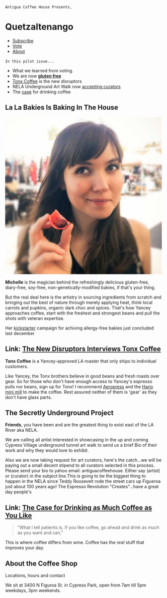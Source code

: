 `Antigua Coffee House Presents,`

# Quetzaltenango #

+ [Subscribe](#)
+ [Vote](#)
+ [About](#bottom)

`In this pilot issue...`

+ What we learned from voting.
+ We are now [**gluten free**](#)
+ [Tonx Coffee](#) is the new disruptors
+ NELA Underground Art Walk now [accepting curators](#)
+ The [case](#) for drinking coffee

## La La Bakies Is Baking In The House ##

![](Michelle@2x.jpg)

**Michelle** is the magician behind the refreshingly delicious gluten-free, diary-free, soy-free, non-genetically-modified bakies, if that's your thing.

But the real deal here is the artistry in sourcing ingredients from scratch and bringing out the best of nature through merely applying heat, think local carrots and pupkins, organic dark choc and spices. That's how Yancey approaches coffee, start with the freshest and strongest beans and pull the shots with veteran expertise.

Her [kickstarter][] campaign for achiving allergy-free bakies just concluded last december



[kickstarter]:http://www.kickstarter.com/projects/2074574548/la-la-bakies-a-vegan-and-gluten-free-alternative-b

## Link: [The New Disruptors Interviews Tonx Coffee][] ##



**Tonx Coffee** is a Yancey-approved LA roaster that only ships to individual customers. 

Like Yancey, the Tonx brothers believe in good beans and fresh roasts over gear. So for those who don't have enough access to Yancey's espresso pulls nor beans, sign up for Tonx! I recommend [Aeropress](#) and the [Hario mini mill](#) to make the coffee. Rest assured neither of them is 'gear' as they don't have glass parts.

[The New Disruptors Interviews Tonx Coffee]:http://www.muleradio.net/newdisruptors/3/

## The Secretly Underground Project ##



**Friends**, you have been and are the greatest thing to exist east of the LA River aka NELA. 

We are calling all artist interested in showcasing in the up and coming Cypress Village underground tunnel art walk to send us a brief Bio of their work and why they would love to exhibit. 

Also we are now taking request for art curators, here's the catch...we will be paying out a small decent stipend to all curators selected in this process. Please send your bio to yahoo email: antiguacoffeehouse. Either say (artist) or (curator) in the subject line.This is going to be the biggest thing to happen in the NELA since Teddy Roosevelt rode the street cars up Figueroa just about 100 years ago! The Espresso Revolution "Creates"...have a great day people's

## Link: [The Case for Drinking as Much Coffee as You Like][] ##



> "What I tell patients is, if you like coffee, go ahead and drink as much as you want and can," 

This is where coffee differs from wine. Coffee has the *real* stuff that improves your day.

[The Case for Drinking as Much Coffee as You Like]:http://www.theatlantic.com/health/archive/2012/11/the-case-for-drinking-as-much-coffee-as-you-like/265693/

## About the Coffee Shop ##

Locations, hours and contact

We sit at 3400 N Figuroa St. in Cypress Park, open from 7am till 5pm weekdays, 3pm weekends.